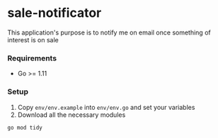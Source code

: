 # sale-notificator
This application's purpose is to notify me on email once something of interest is on sale


### Requirements
- Go >= 1.11


### Setup
1. Copy `env/env.example` into `env/env.go` and set your variables
2. Download all the necessary modules

```go mod tidy```
